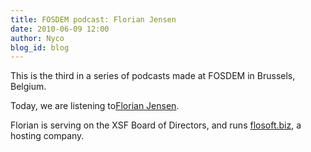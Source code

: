 ```yaml
---
title: FOSDEM podcast: Florian Jensen
date: 2010-06-09 12:00
author: Nyco
blog_id: blog
---
```


This is the third in a series of podcasts made at FOSDEM in Brussels, Belgium.

Today, we are listening to[Florian Jensen](http://blog.xmpp.org/wp-content/uploads/2010/02/Florian_Jensen_low.mp3).

Florian is serving on the XSF Board of Directors, and runs [flosoft.biz](http://www.flosoft.biz/), a hosting company.
